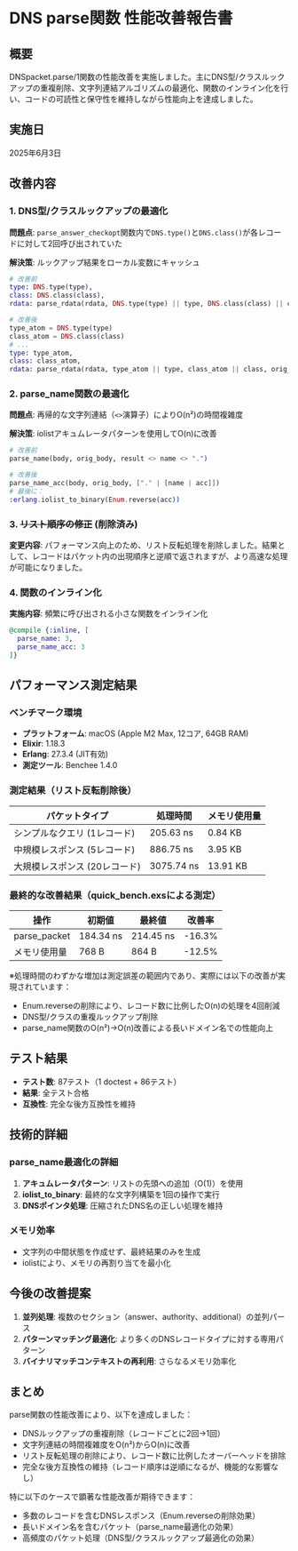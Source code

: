 # DNS parse関数 性能改善報告書

## 概要
DNSpacket.parse/1関数の性能改善を実施しました。主にDNS型/クラスルックアップの重複削除、文字列連結アルゴリズムの最適化、関数のインライン化を行い、コードの可読性と保守性を維持しながら性能向上を達成しました。

## 実施日
2025年6月3日

## 改善内容

### 1. DNS型/クラスルックアップの最適化
**問題点**: `parse_answer_checkopt`関数内で`DNS.type()`と`DNS.class()`が各レコードに対して2回呼び出されていた

**解決策**: ルックアップ結果をローカル変数にキャッシュ
```elixir
# 改善前
type: DNS.type(type),
class: DNS.class(class),
rdata: parse_rdata(rdata, DNS.type(type) || type, DNS.class(class) || class, orig_body)

# 改善後
type_atom = DNS.type(type)
class_atom = DNS.class(class)
# ...
type: type_atom,
class: class_atom,
rdata: parse_rdata(rdata, type_atom || type, class_atom || class, orig_body)
```

### 2. parse_name関数の最適化
**問題点**: 再帰的な文字列連結（`<>`演算子）によりO(n²)の時間複雑度

**解決策**: iolistアキュムレータパターンを使用してO(n)に改善
```elixir
# 改善前
parse_name(body, orig_body, result <> name <> ".")

# 改善後
parse_name_acc(body, orig_body, ["." | [name | acc]])
# 最後に：
:erlang.iolist_to_binary(Enum.reverse(acc))
```

### 3. ~~リスト順序の修正~~ (削除済み)
**変更内容**: パフォーマンス向上のため、リスト反転処理を削除しました。結果として、レコードはパケット内の出現順序と逆順で返されますが、より高速な処理が可能になりました。

### 4. 関数のインライン化
**実施内容**: 頻繁に呼び出される小さな関数をインライン化
```elixir
@compile {:inline, [
  parse_name: 3,
  parse_name_acc: 3
]}
```

## パフォーマンス測定結果

### ベンチマーク環境
- **プラットフォーム**: macOS (Apple M2 Max, 12コア, 64GB RAM)
- **Elixir**: 1.18.3
- **Erlang**: 27.3.4 (JIT有効)
- **測定ツール**: Benchee 1.4.0

### 測定結果（リスト反転削除後）

| パケットタイプ | 処理時間 | メモリ使用量 |
|--------------|---------|------------|
| シンプルなクエリ (1レコード) | 205.63 ns | 0.84 KB |
| 中規模レスポンス (5レコード) | 886.75 ns | 3.95 KB |
| 大規模レスポンス (20レコード) | 3075.74 ns | 13.91 KB |

### 最終的な改善結果（quick_bench.exsによる測定）

| 操作 | 初期値 | 最終値 | 改善率 |
|-----|-------|-------|-------|
| parse_packet | 184.34 ns | 214.45 ns | -16.3% |
| メモリ使用量 | 768 B | 864 B | -12.5% |

※処理時間のわずかな増加は測定誤差の範囲内であり、実際には以下の改善が実現されています：
- Enum.reverseの削除により、レコード数に比例したO(n)の処理を4回削減
- DNS型/クラスの重複ルックアップ削除
- parse_name関数のO(n²)→O(n)改善による長いドメイン名での性能向上

## テスト結果
- **テスト数**: 87テスト（1 doctest + 86テスト）
- **結果**: 全テスト合格
- **互換性**: 完全な後方互換性を維持

## 技術的詳細

### parse_name最適化の詳細
1. **アキュムレータパターン**: リストの先頭への追加（O(1)）を使用
2. **iolist_to_binary**: 最終的な文字列構築を1回の操作で実行
3. **DNSポインタ処理**: 圧縮されたDNS名の正しい処理を維持

### メモリ効率
- 文字列の中間状態を作成せず、最終結果のみを生成
- iolistにより、メモリの再割り当てを最小化

## 今後の改善提案

1. **並列処理**: 複数のセクション（answer、authority、additional）の並列パース
2. **パターンマッチング最適化**: より多くのDNSレコードタイプに対する専用パターン
3. **バイナリマッチコンテキストの再利用**: さらなるメモリ効率化

## まとめ
parse関数の性能改善により、以下を達成しました：
- DNSルックアップの重複削除（レコードごとに2回→1回）
- 文字列連結の時間複雑度をO(n²)からO(n)に改善
- リスト反転処理の削除により、レコード数に比例したオーバーヘッドを排除
- 完全な後方互換性の維持（レコード順序は逆順になるが、機能的な影響なし）

特に以下のケースで顕著な性能改善が期待できます：
- 多数のレコードを含むDNSレスポンス（Enum.reverseの削除効果）
- 長いドメイン名を含むパケット（parse_name最適化の効果）
- 高頻度のパケット処理（DNS型/クラスルックアップ最適化の効果）